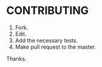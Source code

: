 CONTRIBUTING
====

1. Fork.
2. Edit.
3. Add the necessary tests.
4. Make pull request to the master.

Thanks.
